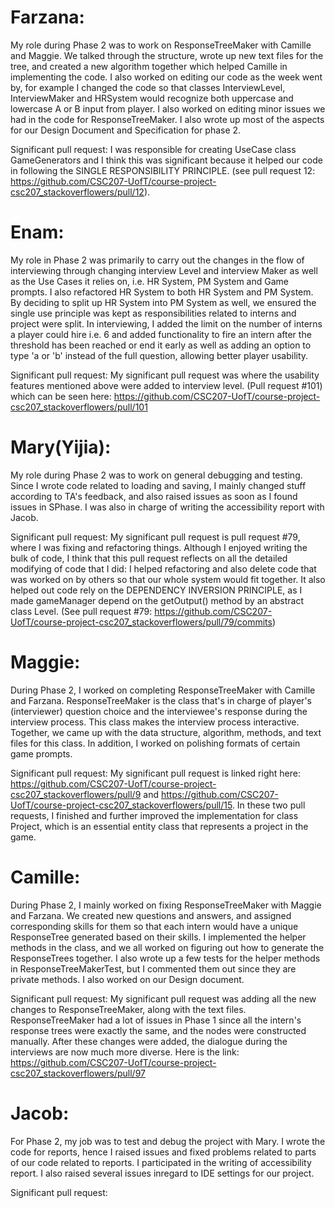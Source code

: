  # Farzana: 
My role during Phase 2 was to work on ResponseTreeMaker with Camille and Maggie. We talked through the structure, wrote up new text files for the tree, and created a new algorithm together which helped Camille 
in implementing the code. I also worked on editing our code as the week went by, for example I changed the code so that classes InterviewLevel, InterviewMaker and HRSystem would recognize both 
uppercase and lowercase A or B input from player. I also worked on editing minor issues we had in the code for ResponseTreeMaker. I also wrote up most of the aspects for our Design Document and Specification 
for phase 2. 

Significant pull request: I was responsible for creating UseCase class GameGenerators and I think this was significant because it helped our code in following the SINGLE RESPONSIBILITY PRINCIPLE. (see pull request
12: https://github.com/CSC207-UofT/course-project-csc207_stackoverflowers/pull/12). 

# Enam: 

My role in Phase 2 was primarily to carry out the changes in the flow of interviewing through changing interview Level and interview Maker as
well as the Use Cases it relies on, i.e. HR System, PM System and Game prompts. I also refactored HR System to both HR System and PM System.
By deciding to split up HR System into PM System as well,
we ensured the single use principle was kept as responsibilities related to interns and project were split. In interviewing, I added the limit on
the number of interns a player could hire i.e. 6 and added functionality to fire an intern after the threshold has been reached or end it early as well as adding an
option to type 'a or 'b' instead of the full question, allowing better player usability.

Significant pull request: My significant pull request was where the usability features mentioned above were added to interview level. (Pull request #101) which 
can be seen here: https://github.com/CSC207-UofT/course-project-csc207_stackoverflowers/pull/101


# Mary(Yijia): 
My role during Phase 2 was to work on general debugging and testing. Since I wrote code related to loading and saving, I mainly changed stuff according to TA's feedback, and also raised issues as soon as I found issues in SPhase. I was also in charge of writing the accessibility report with Jacob.

Significant pull request: My significant pull request is pull request #79, where I was fixing and refactoring things. Although I enjoyed writing the bulk of code, I think that this pull request reflects on all the detailed modifying of code that I did: I helped refactoring and also delete code that was worked on by others so that our whole system would fit together. It also helped out code rely on the DEPENDENCY INVERSION PRINCIPLE, as I made gameManager depend on the getOutput() method by an abstract class Level. (See pull request #79: https://github.com/CSC207-UofT/course-project-csc207_stackoverflowers/pull/79/commits)


# Maggie:
During Phase 2, I worked on completing ResponseTreeMaker with Camille and Farzana. ResponseTreeMaker is the class that's 
in charge of player's (interviewer) question choice and the interviewee's response during the interview process. This class 
makes the interview process interactive. Together, we came up with the data structure, algorithm, methods, and text files
for this class. In addition, I worked on polishing formats of certain game prompts.

Significant pull request: My significant pull request is linked right here: https://github.com/CSC207-UofT/course-project-csc207_stackoverflowers/pull/9 
and https://github.com/CSC207-UofT/course-project-csc207_stackoverflowers/pull/15.
In these two pull requests, I finished and further improved the implementation for class Project, which is an essential 
entity class that represents a project in the game.


# Camille:
During Phase 2, I mainly worked on fixing ResponseTreeMaker with Maggie and Farzana. We created new questions and answers, and assigned corresponding skills for them
so that each intern would have a unique ResponseTree generated based on their skills. I implemented the helper methods in the class, and we all worked on figuring
out how to generate the ResponseTrees together. I also wrote up a few tests for the helper methods in ResponseTreeMakerTest, but I commented
them out since they are private methods. I also worked on our Design document.

Significant pull request: My significant pull request was adding all the new changes to ResponseTreeMaker, along with the 
text files. ResponseTreeMaker had a lot of issues in Phase 1 since all the intern's response trees were exactly the same, and the nodes were constructed manually. After these changes were added,
the dialogue during the interviews are now much more diverse. Here is the link: https://github.com/CSC207-UofT/course-project-csc207_stackoverflowers/pull/97

# Jacob: 
For Phase 2, my job was to test and debug the project with Mary. I wrote the code for reports, hence I raised issues and fixed problems related to parts of our code related to reports. I participated in the writing of accessibility report. I also raised several issues inregard to IDE settings for our project.

Significant pull request: 
